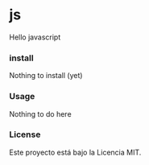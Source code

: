 # js
Hello javascript

### install
Nothing to install (yet)

### Usage
Nothing to do here

### License
Este proyecto está bajo la Licencia MIT.
